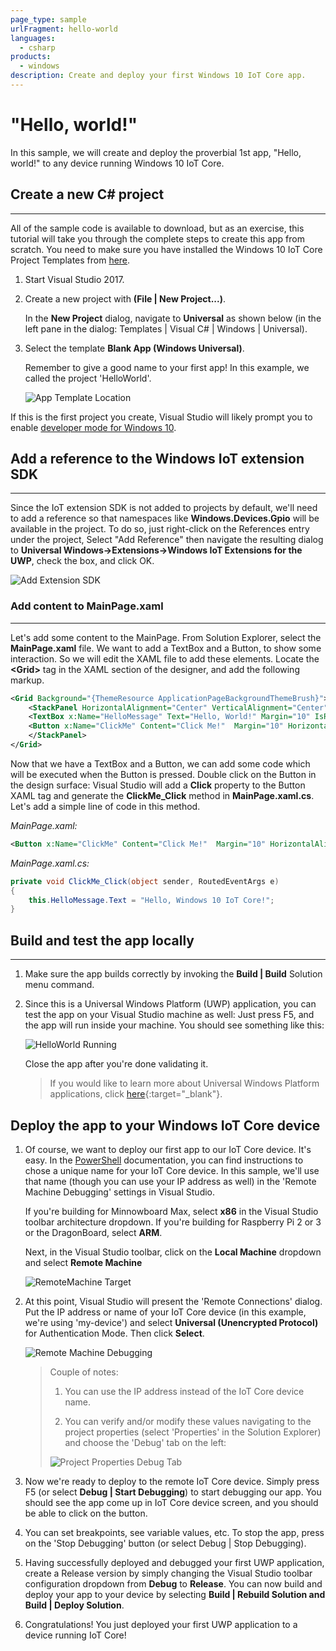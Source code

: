 ```yaml
---
page_type: sample
urlFragment: hello-world
languages: 
  - csharp
products:
  - windows
description: Create and deploy your first Windows 10 IoT Core app.
---
```


# "Hello, world!"

In this sample, we will create and deploy the proverbial 1st app, "Hello, world!" to any device running Windows 10 IoT Core.

## Create a new C# project
___
All of the sample code is available to download, but as an exercise, this tutorial will take you through the complete steps to create this app from scratch. 
You need to make sure you have installed the Windows 10 IoT Core Project Templates from [here](https://go.microsoft.com/fwlink/?linkid=847472). 

1. Start Visual Studio 2017.
2. Create a new project with **(File \| New Project...)**.

    In the **New Project** dialog, navigate to **Universal** as shown below (in the left pane in the dialog: Templates \| Visual C# \| Windows \| Universal).

3. Select the template **Blank App (Windows Universal)**.

    Remember to give a good name to your first app! In this example, we called the project 'HelloWorld'.

    ![App Template Location](../../Resources/images/HelloWorld/new-cs-project-dialog.PNG)

If this is the first project you create, Visual Studio will likely prompt you to enable [developer mode for Windows 10](https://msdn.microsoft.com/library/windows/apps/xaml/dn706236.aspx).
     


## Add a reference to the Windows IoT extension SDK
___
Since the IoT extension SDK is not added to projects by default, we'll need to add a reference so that namespaces like **Windows.Devices.Gpio** will be available in the project.  To do so, just right-click on the References entry under the project, Select "Add Reference" then navigate the resulting dialog to **Universal Windows->Extensions->Windows IoT Extensions for the UWP**, check the box, and click OK.

![Add Extension SDK](../../Resources/images/HelloWorld/Add_IoT_Extension_Reference.PNG)

### Add content to MainPage.xaml
___
Let's add some content to the MainPage. From Solution Explorer, select the **MainPage.xaml** file. We want to add a TextBox and a Button, to show some interaction. So we will edit the XAML file to add these elements. Locate the **&lt;Grid&gt;** tag in the XAML section of the designer, and add the following markup.  

``` xml
<Grid Background="{ThemeResource ApplicationPageBackgroundThemeBrush}">
    <StackPanel HorizontalAlignment="Center" VerticalAlignment="Center">
    <TextBox x:Name="HelloMessage" Text="Hello, World!" Margin="10" IsReadOnly="True"/>
    <Button x:Name="ClickMe" Content="Click Me!"  Margin="10" HorizontalAlignment="Center"/>
    </StackPanel>
</Grid>
```

Now that we have a TextBox and a Button, we can add some code which will be executed when the Button is pressed. Double click on the Button in the design surface: Visual Studio will add a **Click** property to the Button XAML tag and generate the **ClickMe_Click** method in **MainPage.xaml.cs**. Let's add a simple line of code in this method.

*MainPage.xaml:*
``` xml
<Button x:Name="ClickMe" Content="Click Me!"  Margin="10" HorizontalAlignment="Center" Click="ClickMe_Click"/>
```
  
*MainPage.xaml.cs:*
``` C#
private void ClickMe_Click(object sender, RoutedEventArgs e)
{
    this.HelloMessage.Text = "Hello, Windows 10 IoT Core!";
}
```

## Build and test the app locally
___
1. Make sure the app builds correctly by invoking the **Build \| Build** Solution menu command.

1. Since this is a Universal Windows Platform (UWP) application, you can test the app on your Visual Studio machine as well: Just press F5, and the app will run inside your machine. You should see something like this:

    ![HelloWorld Running](../../Resources/images/HelloWorld/HelloWorldAppLocal.PNG)

    Close the app after you're done validating it.
    
    > If you would like to learn more about Universal Windows Platform applications, click [here](https://msdn.microsoft.com/library/windows/apps/dn894631.aspx){:target="_blank"}.

## Deploy the app to your Windows IoT Core device
1. Of course, we want to deploy our first app to our IoT Core device. It's easy. In the [PowerShell](/Docs/PowerShell) documentation, you can find instructions to chose a unique name for your IoT Core device. In this sample, we'll use that name (though you can use your IP address as well) in the 'Remote Machine Debugging' settings in Visual Studio.

    If you're building for Minnowboard Max, select **x86** in the Visual Studio toolbar architecture dropdown.  If you're building for Raspberry Pi 2 or 3 or the DragonBoard, select **ARM**.

    Next, in the Visual Studio toolbar, click on the **Local Machine** dropdown and select **Remote Machine**<br/>

    ![RemoteMachine Target](../../Resources/images/HelloWorld/cs-remote-machine-debugging.png)

1. At this point, Visual Studio will present the 'Remote Connections' dialog. Put the IP address or name of your IoT Core device (in this example, we're using 'my-device') and select **Universal (Unencrypted Protocol)** for Authentication Mode. Then click **Select**.

    ![Remote Machine Debugging](../../Resources/images/HelloWorld/cs-remote-connections.PNG)

    > Couple of notes:
    >
    > 1. You can use the IP address instead of the IoT Core device name.
    >
    > 2. You can verify and/or modify these values navigating to the project properties (select 'Properties' in the Solution Explorer) and choose the 'Debug' tab on the left:
    >
    > ![Project Properties Debug Tab](../../Resources/images/HelloWorld/cs-debug-project-properties.PNG)

1. Now we're ready to deploy to the remote IoT Core device. Simply press F5 (or select **Debug \| Start Debugging**) to start debugging our app. You should see the app come up in IoT Core device screen, and you should be able to click on the button.

1. You can set breakpoints, see variable values, etc. To stop the app, press on the 'Stop Debugging' button (or select Debug \| Stop Debugging).

1. Having successfully deployed and debugged your first UWP application, create a Release version by simply changing the Visual Studio toolbar configuration dropdown from **Debug** to **Release**.  You can now build and deploy your app to your device by selecting **Build \| Rebuild Solution and Build \| Deploy Solution**.

1. Congratulations! You just deployed your first UWP application to a device running IoT Core!
